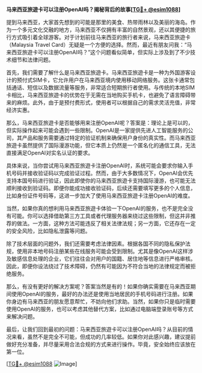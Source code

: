 **马来西亚旅遊卡可以注册OpenAI吗？揭秘背后的故事[[TG💪+ @esim1088](https://t.me/s/esim1088)]**

提到马来西亚，大家首先想到的可能是那里的美食、热带雨林以及美丽的海岛。作为一个多元文化交融的地方，马来西亚不仅拥有丰富的自然景观，还以其便捷的旅行方式吸引着全球游客。对于计划前往马来西亚的旅行者来说，马来西亚旅遊卡（Malaysia Travel Card）无疑是一个方便的选择。然而，最近有朋友问我：“马来西亚旅遊卡可以注册OpenAI吗？”这个问题看似简单，但实际上涉及到了不少技术细节和法律问题。

首先，我们需要了解什么是马来西亚旅遊卡。马来西亚旅遊卡是一种为外国游客设计的预付式SIM卡，它允许用户在马来西亚境内使用移动网络服务。这张卡通常包括通话、短信以及数据流量等服务，非常适合短期旅行者使用。与传统的本地SIM卡相比，马来西亚旅遊卡的优势在于无需在当地购买手机卡，也避免了语言障碍带来的麻烦。此外，由于是预付费形式，使用者可以根据自己的需求灵活充值，非常经济实惠。

那么，马来西亚旅遊卡是否能够用来注册OpenAI呢？答案是：理论上是可以的，但实际操作起来可能会遇到一些限制。OpenAI是一家提供先进人工智能服务的公司，其产品和服务需要通过特定的验证机制来确保用户身份的真实性。而马来西亚旅遊卡虽然提供了国际漫游功能，但它本质上仍然是一个匿名化的通信工具，无法直接满足OpenAI对实名认证的要求。

具体来说，当你尝试用马来西亚旅遊卡注册OpenAI时，系统可能会要求你输入手机号码并接收验证码以完成验证过程。然而，由于大多数情况下，OpenAI会优先支持本国号码进行验证，因此即使你的马来西亚旅遊卡支持国际漫游，也可能无法顺利接收到验证码。即便你能成功接收验证码，后续还需要填写更多的个人信息，比如身份证件号码等，这进一步加大了使用马来西亚旅遊卡注册OpenAI的难度。

当然，如果你真的想利用马来西亚旅遊卡体验一下OpenAI的服务，也不是完全没有可能。你可以选择借助第三方工具或者代理服务器来绕过这些限制，但这并非推荐的做法。一方面，这种方法可能违反了相关法律法规；另一方面，它还存在一定的安全风险，比如隐私泄露等问题。

除了技术层面的问题外，我们还需要考虑法律因素。根据各国不同的隐私保护法规，使用非本地号码注册某些在线服务可能会受到限制。尤其是像OpenAI这样涉及敏感信息处理的企业，它们往往会对用户的国籍、居住地等信息进行严格审核。因此，即便你设法绕过了技术障碍，仍然有可能因为不符合当地的法律规定而被拒绝服务。

那么，有没有更好的解决方案呢？答案当然是有的！如果你确实需要在马来西亚期间使用OpenAI的服务，最好的办法还是使用当地居民的手机号码进行注册。如果你身边有马来西亚的朋友愿意帮忙，不妨向他们求助。当然，如果你只是临时需要使用OpenAI的服务，也可以考虑其他替代方案，比如通过电脑端登录账号等方式来解决问题。

最后，让我们回到最初的问题：马来西亚旅遊卡可以注册OpenAI吗？从目前的情况来看，虽然不是完全不可能，但成功的几率较低。如果你对此感兴趣，建议提前做好充分准备，并尽量采用合法合规的方式来进行操作。毕竟，安全始终应该放在第一位。

[[TG💪+ @esim1088](https://t.me/s/esim1088) ![Image](https://i.postimg.cc/4NQfJmqS/Snipaste-2025-05-13-00-14-12.png)]